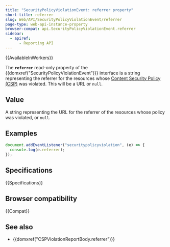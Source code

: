 ```yaml
---
title: "SecurityPolicyViolationEvent: referrer property"
short-title: referrer
slug: Web/API/SecurityPolicyViolationEvent/referrer
page-type: web-api-instance-property
browser-compat: api.SecurityPolicyViolationEvent.referrer
sidebar:
  - apiref:
      - Reporting API
---
```


{{AvailableInWorkers}}

The **`referrer`** read-only property of the {{domxref("SecurityPolicyViolationEvent")}} interface is a string representing the referrer for the resources whose [Content Security Policy (CSP)](/en-US/docs/Web/HTTP/Guides/CSP) was violated.
This will be a URL or `null`.

## Value

A string representing the URL for the referrer of the resources whose policy was violated, or `null`.

## Examples

```js
document.addEventListener("securitypolicyviolation", (e) => {
  console.log(e.referrer);
});
```

## Specifications

{{Specifications}}

## Browser compatibility

{{Compat}}

## See also

- {{domxref("CSPViolationReportBody.referrer")}}
